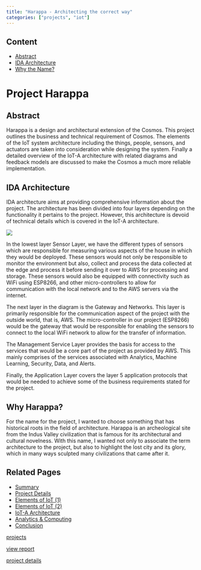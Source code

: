 ```yaml
---
title: "Harappa - Architecting the correct way"
categories: ["projects", "iot"]
---          
```

 
Content
-------

* [Abstract](#abstract)
* [IDA Architecture](#ida-architecture)
* [Why the Name?](#why-the-name)

Project Harappa
===============

Abstract
--------

Harappa is a design and architectural extension of the Cosmos. This project outlines the business and technical requirement of Cosmos. The elements of the IoT system architecture including the things, people, sensors, and actuators are taken into consideration while designing the system. Finally a detailed overview of the IoT-A architecture with related diagrams and feedback models are discussed to make the Cosmos a much more reliable implementation.

IDA Architecture
----------------

IDA architecture aims at providing comprehensive information about the project. The architecture has been divided into four layers depending on the functionality it pertains to the project. However, this architecture is devoid of technical details which is covered in the IoT-A architecture.

![](https://project-odyssey.s3.us-east-2.amazonaws.com/3dfad2aa53a17a794c0c9198c76b213f.png)

In the lowest layer Sensor Layer, we have the different types of sensors which are responsible for measuring various aspects of the house in which they would be deployed. These sensors would not only be responsible to monitor the environment but also, collect and process the data collected at the edge and process it before sending it over to AWS for processing and storage. These sensors would also be equipped with connectivity such as WiFi using ESP8266, and other micro-controllers to allow for communication with the local network and to the AWS servers via the internet.  
  
The next layer in the diagram is the Gateway and Networks. This layer is primarily responsible for the communication aspect of the project with the outside world, that is, AWS. The micro-controller in our project (ESP8266) would be the gateway that would be responsible for enabling the sensors to connect to the local WiFi network to allow for the transfer of information.  
  
The Management Service Layer provides the basis for access to the services that would be a core part of the project as provided by AWS. This mainly comprises of the services associated with Analytics, Machine Learning, Security, Data, and Alerts.  
  
Finally, the Application Layer covers the layer 5 application protocols that would be needed to achieve some of the business requirements stated for the project.

Why Harappa?
------------

For the name for the project, I wanted to choose something that has historical roots in the field of architecture. Harappa is an archeological site from the Indus Valley civilization that is famous for its architectural and cultural novelness. With this name, I wanted not only to associate the term architecture to the project, but also to highlight the lost city and its glory, which in many ways sculpted many civilizations that came after it.

Related Pages
-------------

* [Summary](2018-12-02-harappa.markdown)
* [Project Details](2018-12-02-harappa-01-project-details.markdown)
* [Elements of IoT (1)](2018-12-02-harappa-02-elements-of-iot.markdown)
* [Elements of IoT (2)](2018-12-02-harappa-03-elements-of-iot-system.markdown)
* [IoT-A Architecture](2018-12-02-harappa-04-iot-a.markdown)
* [Analytics & Computing](2018-12-02-harappa-05-analytics.markdown)
* [Conclusion](2018-12-02-harappa-06-conclusion.markdown)

[projects](../../project-odyssey/projects.markdown)

[view report](https://project-odyssey.s3.us-east-2.amazonaws.com/Odyssey-Resources/Projects/Harappa/52A3EF1A5E031436D4C60715469F3DD5.pdf)

[project details](2018-12-02-harappa-01-project-details.markdown)

